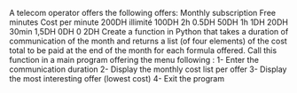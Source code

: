 A telecom operator offers the following offers:
Monthly subscription Free minutes Cost per minute
200DH                   illimité
100DH      2h           0.5DH
50DH       1h           1DH
20DH       30min        1,5DH
0DH        0            2DH
Create a function in Python that takes a duration of
communication of the month and returns a list (of four elements) of the cost
total to be paid at the end of the month for each formula offered.
Call this function in a main program offering the menu
following :
1- Enter the communication duration
2- Display the monthly cost list per offer
3- Display the most interesting offer (lowest cost)
4- Exit the program
